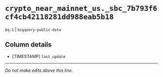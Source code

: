 # `crypto_near_mainnet_us._sbc_7b793f6cf4cb42118281dd988eab5b18`
`bq-1` | `bigquery-public-data`

## Column details
* [TIMESTAMP] `last_update`

-------------------------------------------------------------------------------
*Do not make edits above this line.*
